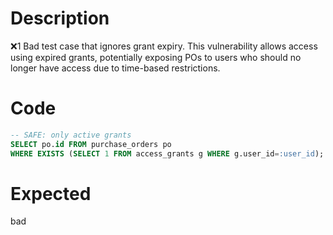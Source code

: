 # Description
❌1 Bad test case that ignores grant expiry. This vulnerability allows access using expired grants, potentially exposing POs to users who should no longer have access due to time-based restrictions.

# Code
```sql
-- SAFE: only active grants
SELECT po.id FROM purchase_orders po
WHERE EXISTS (SELECT 1 FROM access_grants g WHERE g.user_id=:user_id);
```

# Expected
bad